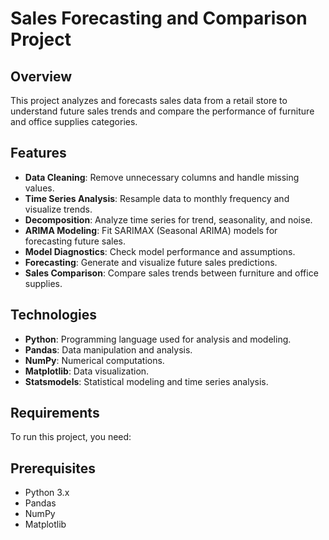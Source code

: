 # Sales Forecasting and Comparison Project

## Overview

This project analyzes and forecasts sales data from a retail store to understand future sales trends and compare the performance of furniture and office supplies categories.

## Features

- **Data Cleaning**: Remove unnecessary columns and handle missing values.
- **Time Series Analysis**: Resample data to monthly frequency and visualize trends.
- **Decomposition**: Analyze time series for trend, seasonality, and noise.
- **ARIMA Modeling**: Fit SARIMAX (Seasonal ARIMA) models for forecasting future sales.
- **Model Diagnostics**: Check model performance and assumptions.
- **Forecasting**: Generate and visualize future sales predictions.
- **Sales Comparison**: Compare sales trends between furniture and office supplies.

## Technologies

- **Python**: Programming language used for analysis and modeling.
- **Pandas**: Data manipulation and analysis.
- **NumPy**: Numerical computations.
- **Matplotlib**: Data visualization.
- **Statsmodels**: Statistical modeling and time series analysis.

## Requirements

To run this project, you need:

## Prerequisites

- Python 3.x
- Pandas
- NumPy
- Matplotlib



